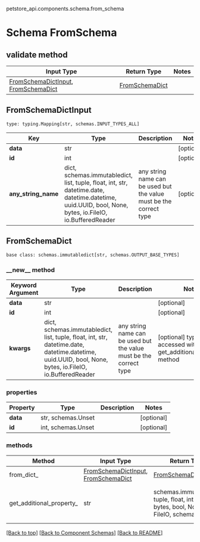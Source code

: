 petstore_api.components.schema.from_schema
# Schema FromSchema

## validate method
Input Type | Return Type | Notes
------------ | ------------- | -------------
[FromSchemaDictInput](#fromschemadictinput), [FromSchemaDict](#fromschemadict) | [FromSchemaDict](#fromschemadict) |

## FromSchemaDictInput
```
type: typing.Mapping[str, schemas.INPUT_TYPES_ALL]
```
Key | Type |  Description | Notes
------------ | ------------- | ------------- | -------------
**data** | str |  | [optional]
**id** | int |  | [optional]
**any_string_name** | dict, schemas.immutabledict, list, tuple, float, int, str, datetime.date, datetime.datetime, uuid.UUID, bool, None, bytes, io.FileIO, io.BufferedReader | any string name can be used but the value must be the correct type | [optional]

## FromSchemaDict
```
base class: schemas.immutabledict[str, schemas.OUTPUT_BASE_TYPES]

```
### &lowbar;&lowbar;new&lowbar;&lowbar; method
Keyword Argument | Type | Description | Notes
---------------- | ---- | ----------- | -----
**data** | str |  | [optional]
**id** | int |  | [optional]
**kwargs** | dict, schemas.immutabledict, list, tuple, float, int, str, datetime.date, datetime.datetime, uuid.UUID, bool, None, bytes, io.FileIO, io.BufferedReader | any string name can be used but the value must be the correct type | [optional] typed value is accessed with the get_additional_property_ method

### properties
Property | Type | Description | Notes
-------- | ---- | ----------- | -----
**data** | str, schemas.Unset |  | [optional]
**id** | int, schemas.Unset |  | [optional]

### methods
Method | Input Type | Return Type | Notes
------ | ---------- | ----------- | ------
from_dict_ | [FromSchemaDictInput](#fromschemadictinput), [FromSchemaDict](#fromschemadict) | [FromSchemaDict](#fromschemadict) | a constructor
get_additional_property_ | str | schemas.immutabledict, tuple, float, int, str, bytes, bool, None, FileIO, schemas.Unset | provides type safety for additional properties

[[Back to top]](#top) [[Back to Component Schemas]](../../../README.md#Component-Schemas) [[Back to README]](../../../README.md)
